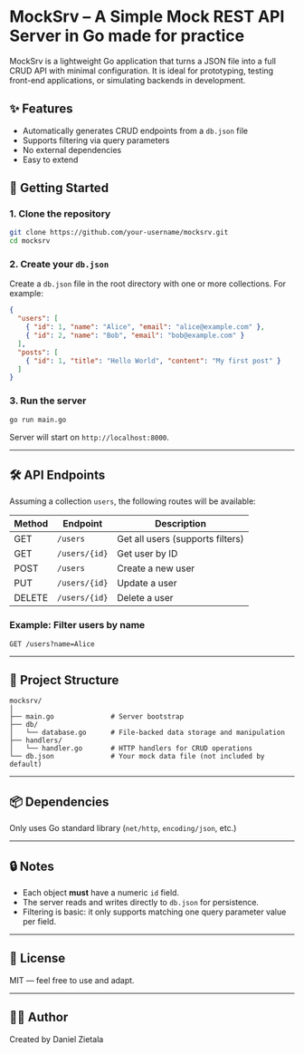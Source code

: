 # MockSrv – A Simple Mock REST API Server in Go made for practice

MockSrv is a lightweight Go application that turns a JSON file into a full CRUD API with minimal configuration. It is ideal for prototyping, testing front-end applications, or simulating backends in development.

## ✨ Features

- Automatically generates CRUD endpoints from a `db.json` file
- Supports filtering via query parameters
- No external dependencies
- Easy to extend

## 🚀 Getting Started

### 1. Clone the repository

```bash
git clone https://github.com/your-username/mocksrv.git
cd mocksrv
```

### 2. Create your `db.json`

Create a `db.json` file in the root directory with one or more collections. For example:

```json
{
  "users": [
    { "id": 1, "name": "Alice", "email": "alice@example.com" },
    { "id": 2, "name": "Bob", "email": "bob@example.com" }
  ],
  "posts": [
    { "id": 1, "title": "Hello World", "content": "My first post" }
  ]
}
```

### 3. Run the server

```bash
go run main.go
```

Server will start on `http://localhost:8000`.

---

## 🛠 API Endpoints

Assuming a collection `users`, the following routes will be available:

| Method | Endpoint           | Description              |
|--------|--------------------|--------------------------|
| GET    | `/users`           | Get all users (supports filters) |
| GET    | `/users/{id}`      | Get user by ID           |
| POST   | `/users`           | Create a new user        |
| PUT    | `/users/{id}`      | Update a user            |
| DELETE | `/users/{id}`      | Delete a user            |

### Example: Filter users by name

```http
GET /users?name=Alice
```

---

## 🧩 Project Structure

```
mocksrv/
│
├── main.go              # Server bootstrap
├── db/
│   └── database.go      # File-backed data storage and manipulation
├── handlers/
│   └── handler.go       # HTTP handlers for CRUD operations
└── db.json              # Your mock data file (not included by default)
```

---

## 📦 Dependencies

Only uses Go standard library (`net/http`, `encoding/json`, etc.)

---

## 🔒 Notes

- Each object **must** have a numeric `id` field.
- The server reads and writes directly to `db.json` for persistence.
- Filtering is basic: it only supports matching one query parameter value per field.

---

## 📜 License

MIT — feel free to use and adapt.

---

## 👨‍💻 Author

Created by Daniel Zietala